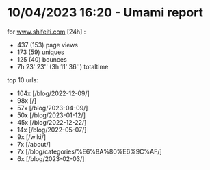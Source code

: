 # 10/04/2023 16:20 - Umami report
for www.shifeiti.com [24h] :

 - 437 (153) page views
 - 173 (59) uniques
 - 125 (40) bounces
 - 7h 23' 23'' (3h 11' 36'') totaltime


top 10 urls:
 - 104x [/blog/2022-12-09/]
 - 98x [/]
 - 57x [/blog/2023-04-09/]
 - 50x [/blog/2023-01-12/]
 - 45x [/blog/2022-12-22/]
 - 14x [/blog/2022-05-07/]
 - 9x [/wiki/]
 - 7x [/about/]
 - 7x [/blog/categories/%E6%8A%80%E6%9C%AF/]
 - 6x [/blog/2023-02-03/]



